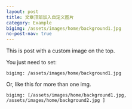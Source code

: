 ```yaml
---
layout: post
title: 文章顶部加入自定义图片
category: Example
bigimg: /assets/images/home/background1.jpg
no-post-nav: true
---
```


This is post with a custom image on the top.

You just need to set:
```
bigimg: /assets/images/home/background1.jpg
```

Or, like this for more than one img.
```
bigimg: [/assets/images/home/background1.jpg, /assets/images/home/background2.jpg ]
```